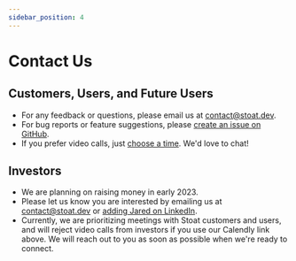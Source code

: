 ```yaml
---
sidebar_position: 4
---
```


# Contact Us

## Customers, Users, and Future Users

- For any feedback or questions, please email us at [contact@stoat.dev](mailto:contact@stoat.dev).
- For bug reports or feature suggestions, please [create an issue on GitHub](https://github.com/stoat-dev/stoat-action/issues/new).
- If you prefer video calls, just [choose a time](https://calendly.com/stoat-dev/30-min). We'd love to chat!

## Investors

- We are planning on raising money in early 2023.
- Please let us know you are interested by emailing us at [contact@stoat.dev](mailto:contact@stoat.dev) or [adding Jared on LinkedIn](https://www.linkedin.com/in/jrhizor/).
- Currently, we are prioritizing meetings with Stoat customers and users, and will reject video calls from investors if you use our Calendly link above. We will reach out to you as soon as possible when we're ready to connect.
